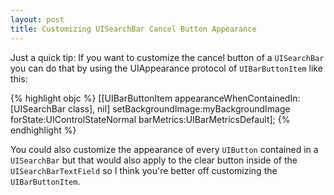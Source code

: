 ```yaml
---
layout: post
title: Customizing UISearchBar Cancel Button Appearance
---
```

Just a quick tip: If you want to customize the cancel button of a `UISearchBar` you can do that by using the UIAppearance protocol of `UIBarButtonItem` like this:

{% highlight objc %}
[[UIBarButtonItem appearanceWhenContainedIn:[UISearchBar class], nil]
  setBackgroundImage:myBackgroundImage
  forState:UIControlStateNormal
  barMetrics:UIBarMetricsDefault];
{% endhighlight %}

You could also customize the appearance of every `UIButton` contained in a `UISearchBar` but that would also apply to the clear button inside of the `UISearchBarTextField` so I think you're better off customizing the `UIBarButtonItem`.